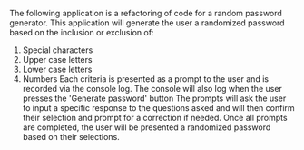 The following application is a refactoring of code for a random password generator. 
This application will generate the user a randomized password based on the inclusion or exclusion of:
1. Special characters
2. Upper case letters
3. Lower case letters
4. Numbers
Each criteria is presented as a prompt to the user and is recorded via the console log. The console will also log when the user presses the 'Generate password' button
The prompts will ask the user to input a specific response to the questions asked and will then confirm their selection and prompt for a correction if needed. 
Once all prompts are completed, the user will be presented a randomized password based on their selections.